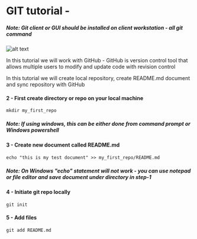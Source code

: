 # GIT tutorial -

##### *Note: Git client or GUI should be installed on client workstation - all git command*


![alt text](https://camo.githubusercontent.com/fb782da4019ab66eeea35cc9b9ce73b2438b1688/687474703a2f2f646f632e72756c746f722e636f6d2f696d616765732f6769746875622d6c6f676f2e706e67 "Logo Title Text 1")

In this tutorial we will work with GitHub - GitHub is version control tool that allows multiple users to modify and update code with revision control

In this tutorial we will create local repository, create README.md document and sync repository with GitHub

#### 2 - First create directory or repo on your local machine

```
mkdir my_first_repo
```

##### *Note: If using windows, this can be either done from command prompt or Windows powershell*


#### 3 - Create new document called README.md

```
echo "this is my test document" >> my_first_repo/README.md
```
##### *Note: On Windows "echo" statement will not work - you can use notepad or file editor and save document under directory in step-1*


#### 4 - Initiate git repo locally


```
git init
```
#### 5 - Add files

```
git add README.md
```
